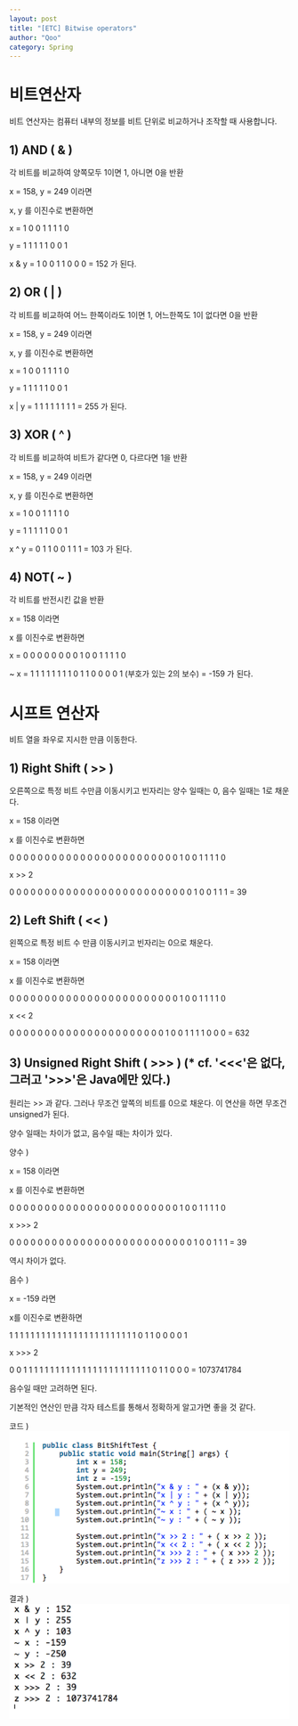 ```yaml
---
layout: post
title: "[ETC] Bitwise operators"
author: "Qoo"
category: Spring
---
```

# 비트연산자
비트 연산자는 컴퓨터 내부의 정보를 비트 단위로 비교하거나 조작할 때 사용합니다.

## 1) AND ( & )
각 비트를 비교하여 양쪽모두 1이면 1, 아니면 0을 반환

x = 158, y = 249 이라면

x, y 를 이진수로 변환하면

x = 1 0 0 1 1 1 1 0

y = 1 1 1 1 1 0 0 1

x &  y = 1 0 0 1 1 0 0 0 = 152 가 된다.


## 2) OR ( | )

각 비트를 비교하여 어느 한쪽이라도 1이면 1, 어느한쪽도 1이 없다면 0을 반환

x = 158, y = 249 이라면

x, y 를 이진수로 변환하면

x = 1 0 0 1 1 1 1 0

y = 1 1 1 1 1 0 0 1

x |  y = 1 1 1 1 1 1 1 1 = 255 가 된다.



## 3) XOR ( ^ )

각 비트를 비교하여 비트가 같다면 0, 다르다면 1을 반환

x = 158, y = 249 이라면

x, y 를 이진수로 변환하면

x = 1 0 0 1 1 1 1 0

y = 1 1 1 1 1 0 0 1

x ^ y = 0 1 1 0 0 1 1 1 = 103 가 된다.



## 4) NOT( ~ )

각 비트를 반전시킨 값을 반환

x = 158 이라면

x 를 이진수로 변환하면

x = 0 0 0 0     0 0 0 0     1 0 0 1      1 1 1 0

~ x = 1 1 1 1      1 1 1 1      0 1 1 0     0 0 0 1 (부호가 있는 2의 보수) = -159 가 된다.


# 시프트 연산자

비트 열을 좌우로 지시한 만큼 이동한다.


## 1) Right Shift ( \>\> )

오른쪽으로 특정 비트 수만큼 이동시키고 빈자리는 양수 일때는 0, 음수 일때는 1로 채운다.

x = 158 이라면

x 를 이진수로 변환하면

0 0 0 0     0 0 0 0     0 0 0 0     0 0 0 0     0 0 0 0     0 0 0 0     1 0 0 1      1 1 1 0

x \>\> 2

0 0 0 0     0 0 0 0     0 0 0 0     0 0 0 0     0 0 0 0     0 0 0 0     0 0 1 0     0 1 1 1 = 39


## 2) Left Shift ( \<\< )

왼쪽으로 특정 비트 수 만큼 이동시키고 빈자리는 0으로 채운다.

x = 158 이라면

x 를 이진수로 변환하면

0 0 0 0     0 0 0 0     0 0 0 0     0 0 0 0     0 0 0 0     0 0 0 0     1 0 0 1      1 1 1 0

x \<\< 2

0 0 0 0     0 0 0 0     0 0 0 0     0 0 0 0     0 0 0 0     0 0 1 0     0 1 1 1     1 0 0 0 = 632


## 3) Unsigned Right Shift ( \>\>\> ) (* cf. '\<\<\<'은 없다, 그러고 '\>\>\>'은 Java에만 있다.)

원리는 \>\> 과 같다. 그러나 무조건 앞쪽의 비트를 0으로 채운다. 이 연산을 하면 무조건 unsigned가 된다.

양수 일때는 차이가 없고, 음수일 때는 차이가 있다.

양수 ) 

x = 158 이라면

x 를 이진수로 변환하면

0 0 0 0     0 0 0 0     0 0 0 0     0 0 0 0     0 0 0 0     0 0 0 0     1 0 0 1      1 1 1 0

x \>\>\> 2

0 0 0 0     0 0 0 0     0 0 0 0     0 0 0 0     0 0 0 0     0 0 0 0     0 0 1 0     0 1 1 1 = 39

역시 차이가 없다.

음수 ) 

x = -159 라면

x를 이진수로 변환하면

1 1 1 1     1 1 1 1     1 1 1 1     1 1 1 1      1 1 1 1      1 1 1 1      0 1 1 0     0 0 0 1

x \>\>\> 2

0 0 1 1     1 1 1 1     1 1 1 1     1 1 1 1     1 1 1 1     1 1 1 1     1 1 0 1     1 0 0 0  = 1073741784

음수일 때만 고려하면 된다.

기본적인 연산인 만큼 각자 테스트를 통해서 정확하게 알고가면 좋을 것 같다.

코드 ) 
![](../images/bitwiseoperators_1.png)

결과 ) 
![](../images/bitwiseoperators_2.png)